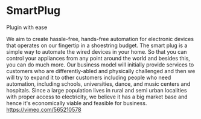 # SmartPlug
Plugin with ease

We aim to create hassle-free, hands-free automation for electronic devices that operates on our fingertip in a shoestring budget.
The smart plug is a simple way to automate the wired devices in your home. So that you can control your appliances from any point around the world and besides this, you can do much more.
Our business model will initially provide services to customers who are differently-abled and physically challenged and then we will try to expand it to other customers including people who need automation, including schools, universities, dance, and music centers and hospitals.
Since a large population lives in rural and semi urban localities with proper access to electricity, we believe it has a big market base and hence it's economically viable and feasible for business.
https://vimeo.com/565210578
